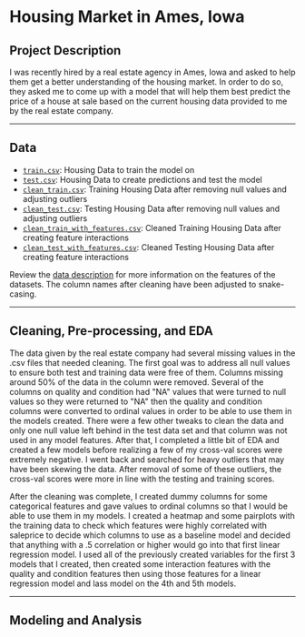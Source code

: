 # Housing Market in Ames, Iowa


## Project Description

I was recently hired by a real estate agency in Ames, Iowa and asked to help them get a better understanding of the housing market. In order to do so, they asked me to come up with a model that will help them best predict the price of a house at sale based on the current housing data provided to me by the real estate company.

---
## Data

* [`train.csv`](./datasets/train.csv): Housing Data to train the model on
* [`test.csv`](./datasets/test.csv): Housing Data to create predictions and test the model
* [`clean_train.csv`](./datasets/clean_train.csv): Training Housing Data after removing null values and adjusting outliers
* [`clean_test.csv`](./datasets/clean_test.csv): Testing Housing Data after removing null values and adjusting outliers
* [`clean_train_with_features.csv`](./datasets/clean_train_with_features.csv): Cleaned Training Housing Data after creating feature interactions
* [`clean_test_with_features.csv`](./datasets/clean_test_with_features.csv): Cleaned Testing Housing Data after creating feature interactions


Review the [data description](http://jse.amstat.org/v19n3/decock/DataDocumentation.txt) for more information on the features of the datasets.  The column names after cleaning have been adjusted to snake-casing.

---
## Cleaning, Pre-processing, and EDA

The data given by the real estate company had several missing values in the .csv files that needed cleaning.  The first goal was to address all null values to ensure both test and training data were free of them.  Columns missing around 50% of the data in the column were removed.  Several of the columns on quality and condition had "NA" values that were turned to null values so they were returned to "NA" then the quality and condition columns were converted to ordinal values in order to be able to use them in the models created.  There were a few other tweaks to clean the data and only one null value left behind in the test data set and that column was not used in any model features.  After that, I completed a little bit of EDA and created a few models before realizing a few of my cross-val scores were extremely negative.  I went back and searched for heavy outliers that may have been skewing the data.  After removal of some of these outliers, the cross-val scores were more in line with the testing and training scores.

After the cleaning was complete, I created dummy columns for some categorical features and gave values to ordinal columns so that I would be able to use them in my models.  I created a heatmap and some pairplots with the training data to check which features were highly correlated with saleprice to decide which columns to use as a baseline model and decided that anything with a .5 correlation or higher would go into that first linear regression model.  I used all of the previously created variables for the first 3 models that I created, then created some interaction features with the quality and condition features then using those features for a linear regression model and lass model on the 4th and 5th models.

---
## Modeling and Analysis